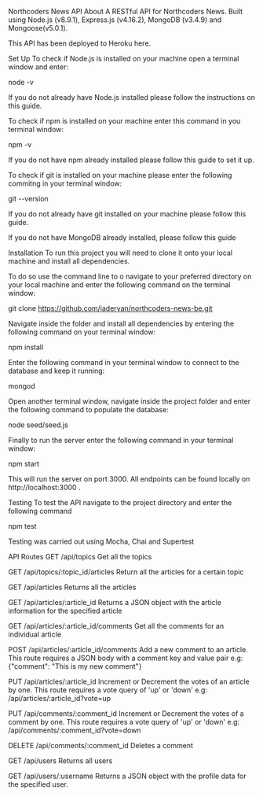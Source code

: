 Northcoders News API
About
A RESTful API for Northcoders News. Built using Node.js (v8.9.1), Express.js (v4.16.2), MongoDB (v3.4.9) and Mongoose(v5.0.1).
 
This API has been deployed to Heroku here.

Set Up
To check if Node.js is installed on your machine open a terminal window and enter:

node -v

If you do not already have Node.js installed please follow the instructions on this guide.

To check if npm is installed on your machine enter this command in you terminal window:

npm -v

If you do not have npm already installed please follow this guide to set it up.

To check if git is installed on your machine please enter the following commitng in your terminal window:

git --version

If you do not already have git installed on your machine please follow this guide.

If you do not have MongoDB already installed, please follow this guide

Installation
To run this project you will need to clone it onto your local machine and install all dependencies.

To do so use the command line to o navigate to your preferred directory on your local machine and enter the following command on the terminal window:

git clone https://github.com/jaderyan/northcoders-news-be.git

Navigate inside the folder and install all dependencies by entering the following command on your terminal window:

npm install

Enter the following command in your terminal window to connect to the database and keep it running:

mongod

Open another terminal window, navigate inside the project folder and enter the following command to populate the database:

node seed/seed.js

Finally to run the server enter the following command in your terminal window:

npm start

This will run the server on port 3000. All endpoints can be found locally on http://localhost:3000 .

Testing
To test the API navigate to the project directory and enter the following command

npm test

Testing was carried out using Mocha, Chai and Supertest

API Routes
GET /api/topics
Get all the topics

GET /api/topics/:topic_id/articles
Return all the articles for a certain topic

GET /api/articles
Returns all the articles

GET /api/articles/:article_id
Returns a JSON object with the article information for the specified article

GET /api/articles/:article_id/comments
Get all the comments for an individual article

POST /api/articles/:article_id/comments
Add a new comment to an article. This route requires a JSON body with a comment key and value pair e.g: {"comment": "This is my new comment"}

PUT /api/articles/:article_id
Increment or Decrement the votes of an article by one. This route requires a vote query of 'up' or 'down' e.g: /api/articles/:article_id?vote=up

PUT /api/comments/:comment_id
Increment or Decrement the votes of a comment by one. This route requires a vote query of 'up' or 'down' e.g: /api/comments/:comment_id?vote=down

DELETE /api/comments/:comment_id
Deletes a comment

GET /api/users
Returns all users

GET /api/users/:username
Returns a JSON object with the profile data for the specified user.
